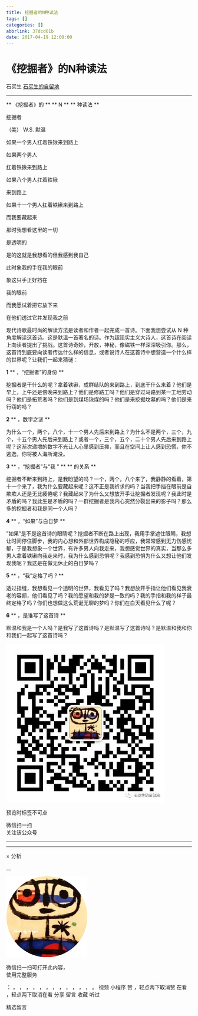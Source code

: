 ```yaml
---
title: 挖掘者的N种读法
tags: []
categories: []
abbrlink: 37dcd61b
date: 2017-04-19 12:00:00
---
```


#  《挖掘者》的N种读法

石买生  [ 石买生的自留地 ](javascript:void\(0\);)

__ _ _ _ _

** 《挖掘者》的  ** ** N  ** ** 种读法  **

挖掘者

（美）  W.S.  默温

如果一个男人扛着铁锹来到路上

如果两个男人

扛着铁锹来到路上

如果八个男人扛着铁锹

来到路上

如果十一个男人扛着铁锹来到路上

而我要藏起来

那时我想看这里的一切

是透明的

是的这就是我想看的但我感到我自己

此时象我的手在我的眼前

象这只手正好挡在

我的眼前

而我愿试着把它放下来

在他们透过它并发现我之前

现代诗歌最时尚的解读方法是读者和作者一起完成一首诗。下面我想尝试从  N
种角度解读这首诗。这是默温一首著名的诗。作为超现实主义大诗人，这首诗在阅读上向读者提出了挑战。这首诗奇妙，开放，神秘，像磁铁一样深深吸引你。那么，这首诗到底要向读者传达什么样的信息，或者说诗人在这首诗中想营造一个什么样的世界呢？让我们一起来猜谜：

**1** ** ，“挖掘者”的身份  **

挖掘者是干什么的呢？拿着铁锹，成群结队的来到路上，到底干什么来着？他们是早上，上午还是傍晚来到路上？他们是修路工吗？他们是穿过马路到某一工地劳动吗？他们是拓荒者吗？他们是到煤场锹煤的吗？他们是来挖掘坟墓的吗？他们是来行窃的吗？

**2** ** ，数字之谜  **

为什么一个，两个，八个，十一个男人先后来到路上？为什么不是两个，三个，九个，十五个男人先后来到路上？或者一个，三个，五个，二十个男人先后来到路上呢？这渐次递增的数字不光让人心里感到压抑，而且在空间上让人感到恐慌，你不逃逸，你将被人海所淹没。

**3** ** ，“挖掘者”与“我  " ** ** 的关系  **

挖掘者不断来到路上，是我盼望的吗？一个，两个，八个来了，我静静的看着，第十一个来了，我为什么要藏起来呢？这不正是我祈求的吗？当我把手挡在眼前是自欺欺人还是无比疲倦呢？我藏起来了为什么又想放开手让挖掘者发现呢？我此时是矛盾的吗？我此生是矛盾的吗？一群挖掘者是我内心突然分裂出来的影子吗？那么多的挖掘者和我是同一个人吗？

**4** ** ，“如果”与白日梦  **

”如果”是不是这首诗的眼睛呢？挖掘者不断在路上出现，我用手掌遮住眼睛，我想让时间停住脚步，我的内心想和外部世界构成隐秘的呼应，我常常感到无力伤感忧郁，于是我想象一个世界，有许多男人向我走来，我想感觉世界的真实，当那么多男人拿着铁锹向我走来时，我为什么感到恐惧呢？我感到恐惧为什么又想让他们发现我呢？我这是在做无休止的白日梦吗？

**5** ** ，“我”定格了吗  ? **

透过指缝，我想看见一个透明的世界，我看见了吗？我想放开手指让他们看见我衰老的容颜，他们看见了吗？我的愿望和我的梦是一致的吗？我的手指和我的样子最终定格了吗？你们也想做这么荒诞无聊的梦吗？你们在白天看见什么了呢？

**6** ** ，是谁写了这首诗  **

默温和我是一个人吗？是我写了这首诗吗？是默温写了这首诗吗？是默温和我和你和我们一起写了这首诗吗？

  

![](shared/img2.jpg)

  

  

预览时标签不可点

微信扫一扫  
关注该公众号





****



****



×  分析

__

![作者头像](shared/img1.png)

微信扫一扫可打开此内容，  
使用完整服务

：  ，  ，  ，  ，  ，  ，  ，  ，  ，  ，  ，  ，  。  视频  小程序  赞  ，轻点两下取消赞  在看  ，轻点两下取消在看
分享  留言  收藏  听过

精选留言


